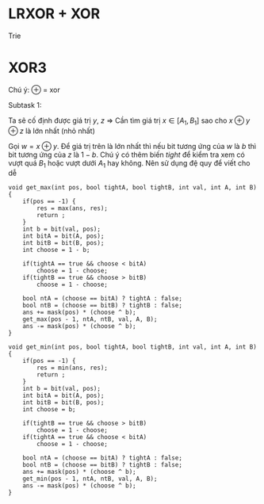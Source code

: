 # LRXOR + XOR
Trie

# XOR3
Chú ý: $\oplus$ = xor

Subtask 1:

Ta sẽ cố định được giá trị $y$, $z$ => Cần tìm giá trị $x \in [A_1, B_1]$ sao cho $x \oplus y \oplus z$ là lớn nhất (nhỏ nhất)

Gọi $w = x \oplus y$. Để giá trị trên là lớn nhất thì nếu bit tương ứng của $w$ là $b$ thì bit tương ứng của $z$ là $1 - b$. Chú ý có thêm biến $tight$ để kiểm tra xem có vượt quá $B_1$ hoặc vượt dưới $A_1$ hay không. Nên sử dụng đệ quy để viết cho dễ

```
void get_max(int pos, bool tightA, bool tightB, int val, int A, int B) {
	if(pos == -1) {
		res = max(ans, res);
		return ;
	}
	int b = bit(val, pos);
	int bitA = bit(A, pos);
	int bitB = bit(B, pos);
	int choose = 1 - b;

	if(tightA == true && choose < bitA)
		choose = 1 - choose;
	if(tightB == true && choose > bitB)
		choose = 1 - choose;

	bool ntA = (choose == bitA) ? tightA : false;
	bool ntB = (choose == bitB) ? tightB : false;
	ans += mask(pos) * (choose ^ b);
	get_max(pos - 1, ntA, ntB, val, A, B);
	ans -= mask(pos) * (choose ^ b);
}

void get_min(int pos, bool tightA, bool tightB, int val, int A, int B) {
	if(pos == -1) {
		res = min(ans, res);
		return ;
	}
	int b = bit(val, pos);
	int bitA = bit(A, pos);
	int bitB = bit(B, pos);
	int choose = b;

	if(tightB == true && choose > bitB)
		choose = 1 - choose;
	if(tightA == true && choose < bitA)
		choose = 1 - choose;

	bool ntA = (choose == bitA) ? tightA : false;
	bool ntB = (choose == bitB) ? tightB : false;
	ans += mask(pos) * (choose ^ b);
	get_min(pos - 1, ntA, ntB, val, A, B);
	ans -= mask(pos) * (choose ^ b);
}
```
<!--stackedit_data:
eyJoaXN0b3J5IjpbLTE0MjgyNDY2NDAsMTEzNDg1NDE5OCwxNj
MwMzQ3NzE0LDEzOTc5NzI4MDQsMTE5NTEzNDAxMSwxOTE3NzAz
MTgwXX0=
-->